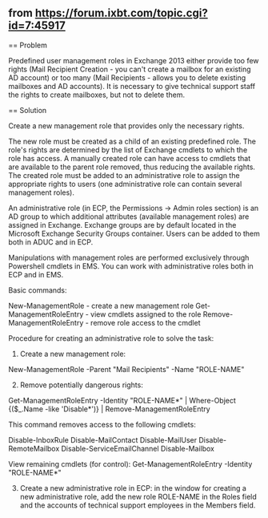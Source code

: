 ## from https://forum.ixbt.com/topic.cgi?id=7:45917

== Problem

Predefined user management roles in Exchange 2013 either provide too few rights (Mail Recipient Creation - you can't create a mailbox for an existing AD account) or too many (Mail Recipients - allows you to delete existing mailboxes and AD accounts). It is necessary to give technical support staff the rights to create mailboxes, but not to delete them.

== Solution

Create a new management role that provides only the necessary rights.

The new role must be created as a child of an existing predefined role. The role's rights are determined by the list of Exchange cmdlets to which the role has access. A manually created role can have access to cmdlets that are available to the parent role removed, thus reducing the available rights. The created role must be added to an administrative role to assign the appropriate rights to users (one administrative role can contain several management roles).

An administrative role (in ECP, the Permissions -> Admin roles section) is an AD group to which additional attributes (available management roles) are assigned in Exchange. Exchange groups are by default located in the Microsoft Exchange Security Groups container. Users can be added to them both in ADUC and in ECP.

Manipulations with management roles are performed exclusively through Powershell cmdlets in EMS. You can work with administrative roles both in ECP and in EMS.

Basic commands:

New-ManagementRole - create a new management role
Get-ManagementRoleEntry - view cmdlets assigned to the role
Remove-ManagementRoleEntry - remove role access to the cmdlet

Procedure for creating an administrative role to solve the task:

1) Create a new management role:

New-ManagementRole -Parent "Mail Recipients" -Name "ROLE-NAME"

2) Remove potentially dangerous rights:

Get-ManagementRoleEntry -Identity "ROLE-NAME\*" | Where-Object {($_.Name -like 'Disable*')} | Remove-ManagementRoleEntry

This command removes access to the following cmdlets:

Disable-InboxRule
Disable-MailContact
Disable-MailUser
Disable-RemoteMailbox
Disable-ServiceEmailChannel
Disable-Mailbox

View remaining cmdlets (for control): Get-ManagementRoleEntry -Identity "ROLE-NAME\*"

3) Create a new administrative role in ECP: in the window for creating a new administrative role, add the new role ROLE-NAME in the Roles field and the accounts of technical support employees in the Members field.
